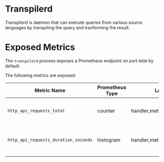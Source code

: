 # Transpilerd

Transpilerd is daemon that can execute queries from various source languages by transpiling the query and tranforming the result.

# Exposed Metrics

The `transpilerd` process exposes a Prometheus endpoint on port `8098` by default.

The following metrics are exposed:

| Metric Name                                 | Prometheus Type | Labels                     | Description
| -------------                               | --------------- | ---------------            | ---------------                               |
| `http_api_requests_total`                   | counter         | handler,method,path,status | Number of requests received on the server     |
| `http_api_requests_duration_seconds`        | histogram       | handler,method,path,status | Histogram of times spent on all http requests |

